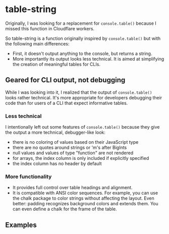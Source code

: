 # table-string

Originally, I was looking for a replacement for `console.table()` because I missed this function in Cloudflare workers.

So table-string is a function originally inspired by `console.table()` but with the following main differences:

* First, it doesn't output anything to the console, but returns a string.
* More importantly its output looks less technical. It is aimed at simplifying the creation of meaningful tables for CLIs. 

## Geared for CLI output, not debugging

While I was looking into it, I realized that the output of `console.table()` looks rather technical. It's more appropriate for developers debugging their code than for users of a CLI that expect informative tables.

### Less technical

I intentionally left out some features of `console.table()` because they give the output a more technical, debugger-like look:  
 * there is no coloring of values based on their JavaScript type
 * there are no quotes around strings or 'm's after BigInts
 * null values and values of type "function" are not rendered
 * for arrays, the index column is only included if explicitly specified
 * the index column has no header by default 
 
 ### More functionality

 * It provides full control over table headings and alignment.
 * It is compatible with ANSI color sequences. For example, you can use the chalk package to color strings without affecting the layout. Even better: padding recognizes background colors and extends them. You can even define a chalk for the frame of the table.   

 ## Examples

 
